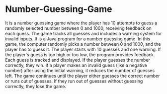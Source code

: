 # Number-Guessing-Game
It  is a number guessing game where the player has 10 attempts to guess a randomly selected number between 0 and 1000, receiving feedback on each guess. The game tracks all guesses and includes a warning system for invalid inputs.
It is a Java program for a number guessing game. In this game, the computer randomly picks a number between 0 and 1000, and the player has to guess it. The player starts with 10 guesses and one warning. If the player's guess is too high or too low, the program provides feedback. Each guess is tracked and displayed. If the player guesses the number correctly, they win. If a player makes an invalid guess (like a negative number) after using the initial warning, it reduces the number of guesses left. The game continues until the player either guesses the correct number or runs out of guesses. If they run out of guesses without guessing correctly, they lose the game.
